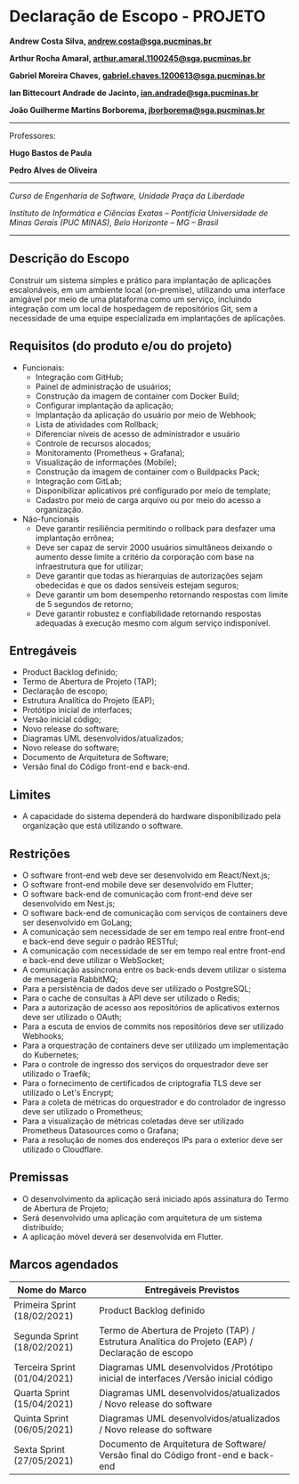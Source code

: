 # Declaração de Escopo - PROJETO

**Andrew Costa Silva, andrew.costa@sga.pucminas.br**

**Arthur Rocha Amaral, arthur.amaral.1100245@sga.pucminas.br**

**Gabriel Moreira Chaves, gabriel.chaves.1200613@sga.pucminas.br**

**Ian Bittecourt Andrade de Jacinto, ian.andrade@sga.pucminas.br**

**João Guilherme Martins Borborema, jborborema@sga.pucminas.br**

---

Professores:

**Hugo Bastos de Paula**

**Pedro Alves de Oliveira**


---

_Curso de Engenharia de Software, Unidade Praça da Liberdade_

_Instituto de Informática e Ciências Exatas – Pontifícia Universidade de Minas Gerais (PUC MINAS), Belo Horizonte – MG – Brasil_

---


## Descrição do Escopo

Construir um sistema simples e prático para implantação de aplicações escalonáveis, em um ambiente local (on-premise), utilizando uma interface amigável por meio de uma plataforma como um serviço, incluindo integração com um local de hospedagem de repositórios Git, sem a necessidade de uma equipe especializada em implantações de aplicações.


## Requisitos (do produto e/ou do projeto)

- Funcionais:
   - Integração com GitHub;
   - Painel de administração de usuários;
   - Construção da imagem de container com Docker Build;
   - Configurar implantação da aplicação;
   - Implantação da aplicação do usuário por meio de Webhook;
   - Lista de atividades com Rollback;
   - Diferenciar níveis de acesso de administrador e usuário
   - Controle de recursos alocados;
   - Monitoramento (Prometheus + Grafana);
   - Visualização de informações (Mobile);
   - Construção da imagem de container com o Buildpacks Pack;
   - Integração com GitLab;
   - Disponibilizar aplicativos pré configurado por meio de template;
   - Cadastro por meio de carga arquivo ou por meio do acesso a organização.
- Não-funcionais
   - Deve garantir resiliência permitindo o rollback para desfazer uma implantação errônea;
   - Deve ser capaz de servir 2000 usuários simultâneos deixando o aumento desse limite a critério da corporação com base na infraestrutura que for utilizar;
   - Deve garantir que todas as hierarquias de autorizações sejam obedecidas e que os dados sensíveis estejam seguros;
   - Deve garantir um bom desempenho retornando respostas com limite de 5 segundos de retorno;
   - Deve garantir robustez e confiabilidade retornando respostas adequadas à execução mesmo com algum serviço indisponível.


## Entregáveis
- Product Backlog definido;
- Termo de Abertura de Projeto (TAP);
- Declaração de escopo;
- Estrutura Analítica do Projeto (EAP);
- Protótipo inicial de interfaces;
- Versão inicial código;
- Novo release do software;
- Diagramas UML desenvolvidos/atualizados;
- Novo release do software;
- Documento de Arquitetura de Software;
- Versão final do Código front-end e back-end.

## Limites
- A capacidade do sistema dependerá do hardware disponibilizado pela organização que está utilizando o software.

## Restrições
- O software front-end web deve ser desenvolvido em React/Next.js;
- O software front-end mobile deve ser desenvolvido em Flutter;
- O software back-end de comunicação com front-end deve ser desenvolvido em Nest.js;
- O software back-end de comunicação com serviços de containers deve ser desenvolvido em GoLang;
- A comunicação sem necessidade de ser em tempo real entre front-end e back-end deve seguir o padrão RESTful;
- A comunicação com necessidade de ser em tempo real entre front-end e back-end deve utilizar o WebSocket;
- A comunicação assíncrona entre os back-ends devem utilizar o sistema de mensageria RabbitMQ;
- Para a persistência de dados deve ser utilizado o PostgreSQL;
- Para o cache de consultas à API deve ser utilizado o Redis;
- Para a autorização de acesso aos repositórios de aplicativos externos deve ser utilizado o OAuth;
- Para a escuta de envios de commits nos repositórios deve ser utilizado Webhooks;
- Para a orquestração de containers deve ser utilizado um implementação do Kubernetes;
- Para o controle de ingresso dos serviços do orquestrador deve ser utilizado o Traefik;
- Para o fornecimento de certificados de criptografia TLS deve ser utilizado o Let's Encrypt;
- Para a coleta de métricas do orquestrador e do controlador de ingresso deve ser utilizado o Prometheus;
- Para a visualização de métricas coletadas deve ser utilizado Prometheus Datasources como o Grafana;
- Para a resolução de nomes dos endereços IPs para o exterior deve ser utilizado o Cloudflare.


## Premissas
- O desenvolvimento da aplicação será iniciado após assinatura do Termo de Abertura de Projeto;
- Será desenvolvido uma aplicação com arquitetura de um sistema distribuído;
- A aplicação móvel deverá ser desenvolvida em Flutter.


## Marcos agendados

| Nome do Marco | Entregáveis Previstos |
| --- | --- |
| Primeira Sprint (18/02/2021) | Product Backlog definido  |
| Segunda Sprint (18/02/2021) |  Termo de Abertura de Projeto (TAP) / Estrutura Analítica do Projeto (EAP) / Declaração de escopo |
| Terceira Sprint (01/04/2021) | Diagramas UML desenvolvidos /Protótipo inicial de interfaces /Versão inicial código |
| Quarta Sprint (15/04/2021) | Diagramas UML desenvolvidos/atualizados / Novo release do software |
| Quinta Sprint (06/05/2021) | Diagramas UML desenvolvidos/atualizados / Novo release do software |
| Sexta Sprint (27/05/2021) | Documento de Arquitetura de Software/ Versão final do Código front-end e back-end |



